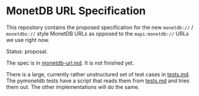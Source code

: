 MonetDB URL Specification
=========================

This repository contains the proposed specification for the new `monetdb://` /
`monetdbs://` style MonetDB URLs as opposed to the `mapi:monetdb://` URLs we
use right now.

Status: proposal.

The spec is in [monetdb-url.md][spec]. It is not finished yet.

There is a large, currently rather unstructured set of test cases in
[tests.md][testsmd]. The pymonetdb tests have a script that reads them from
[tests.md][testsmd] and tries them out. The other implementations will do the
same.

[spec]: monetdb-url.md
[testsmd]: tests.md